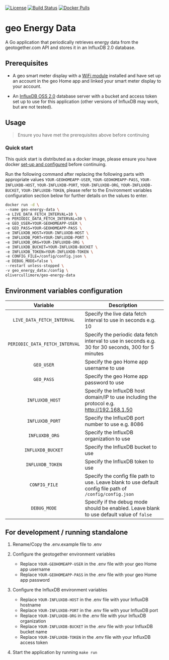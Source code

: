 [![License](https://img.shields.io/github/license/OliverCullimore/geo-energy-data?style=for-the-badge)](https://github.com/OliverCullimore/geo-energy-data)
[![Build Status](https://img.shields.io/github/workflow/status/OliverCullimore/geo-energy-data/ci?logo=github&style=for-the-badge)](https://github.com/OliverCullimore/geo-energy-data)
[![Docker Pulls](https://img.shields.io/docker/pulls/olivercullimore/geo-energy-data?logo=docker&style=for-the-badge)](https://hub.docker.com/r/olivercullimore/geo-energy-data)

# geo Energy Data

A Go application that periodically retrieves energy data from the geotogether.com API and stores it in an InfluxDB 2.0 database.


## Prerequisites

* A geo smart meter display with a [WiFi module](https://www.geotogether.com/consumer/product/wifi-module/) installed and have set up an account in the geo Home app and linked your smart meter display to your account.

* An [InfluxDB OSS 2.0](https://docs.influxdata.com/influxdb/v2.0/install/) database server with a bucket and access token set up to use for this application (other versions of InfluxDB may work, but are not tested).

## Usage

> Ensure you have met the prerequisites above before continuing

### Quick start

This quick start is distributed as a docker image, please ensure you have docker [set-up and configured](https://www.digitalocean.com/community/tutorial_collections/how-to-install-and-use-docker) before continuing.

Run the following command after replacing the following parts with appropriate values `YOUR-GEOHOMEAPP-USER`, `YOUR-GEOHOMEAPP-PASS`, `YOUR-INFLUXDB-HOST`, `YOUR-INFLUXDB-PORT`, `YOUR-INFLUXDB-ORG`, `YOUR-INFLUXDB-BUCKET`, `YOUR-INFLUXDB-TOKEN`, please refer to the Environment variables configuration section below for further details on the values to enter.

```bash
docker run -d \
--name geo-energy-data \
-e LIVE_DATA_FETCH_INTERVAL=10 \
-e PERIODIC_DATA_FETCH_INTERVAL=30 \
-e GEO_USER=YOUR-GEOHOMEAPP-USER \
-e GEO_PASS=YOUR-GEOHOMEAPP-PASS \
-e INFLUXDB_HOST=YOUR-INFLUXDB-HOST \
-e INFLUXDB_PORT=YOUR-INFLUXDB-PORT \
-e INFLUXDB_ORG=YOUR-INFLUXDB-ORG \
-e INFLUXDB_BUCKET=YOUR-INFLUXDB-BUCKET \
-e INFLUXDB_TOKEN=YOUR-INFLUXDB-TOKEN \
-e CONFIG_FILE=/config/config.json \
-e DEBUG_MODE=false \
--restart unless-stopped \
-v geo_energy_data:/config \
olivercullimore/geo-energy-data
```

## Environment variables configuration

|            Variable            |                                               Description                                                 |
| :----------------------------: | --------------------------------------------------------------------------------------------------------- |
| `LIVE_DATA_FETCH_INTERVAL`     | Specify the live data fetch interval to use in seconds e.g. 10                                            |
| `PERIODIC_DATA_FETCH_INTERVAL` | Specify the periodic data fetch interval to use in seconds e.g. 30 for 30 seconds, 300 for 5 minutes      |
| `GEO_USER`                     | Specify the geo Home app username to use                                                                  |
| `GEO_PASS`                     | Specify the geo Home app password to use                                                                  |
| `INFLUXDB_HOST`                | Specify the InfluxDB host domain/IP to use including the protocol e.g. http://192.168.1.50                |
| `INFLUXDB_PORT`                | Specify the InfluxDB port number to use e.g. 8086                                                         |
| `INFLUXDB_ORG`                 | Specify the InfluxDB organization to use                                                                  |
| `INFLUXDB_BUCKET`              | Specify the InfluxDB bucket to use                                                                        |
| `INFLUXDB_TOKEN`               | Specify the InfluxDB token to use                                                                         |
| `CONFIG_FILE`                  | Specify the config file path to use. Leave blank to use default config file path of `/config/config.json` |
| `DEBUG_MODE`                   | Specify if the debug mode should be enabled. Leave blank to use default value of `false`                  |

## For development / running standalone

1. Rename/Copy the .env.example file to .env

2. Configure the geotogether environment variables
    * Replace `YOUR-GEOHOMEAPP-USER` in the .env file with your geo Home app username 
    * Replace `YOUR-GEOHOMEAPP-PASS` in the .env file with your geo Home app password


3. Configure the InfluxDB environment variables
    * Replace `YOUR-INFLUXDB-HOST` in the .env file with your InfluxDB hostname
    * Replace `YOUR-INFLUXDB-PORT` in the .env file with your InfluxDB port
    * Replace `YOUR-INFLUXDB-ORG` in the .env file with your InfluxDB organization
    * Replace `YOUR-INFLUXDB-BUCKET` in the .env file with your InfluxDB bucket name
    * Replace `YOUR-INFLUXDB-TOKEN` in the .env file with your InfluxDB access token


4. Start the application by running `make run`
